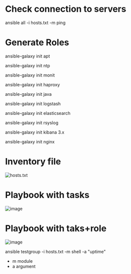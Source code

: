 
# Check connection to servers
ansible all -i hosts.txt -m ping



# Generate Roles
ansible-galaxy init apt 

ansible-galaxy init ntp 

ansible-galaxy init monit 

ansible-galaxy init haproxy 
 
ansible-galaxy init java

ansible-galaxy init logstash

ansible-galaxy init elasticsearch

ansible-galaxy init rsyslog

ansible-galaxy init kibana 3.x

ansible-galaxy init nginx





# Inventory file
![hosts.txt](https://user-images.githubusercontent.com/49572117/116903359-fac68580-ac44-11eb-97cd-48b8ad618794.png)

# Playbook with tasks
![image](https://user-images.githubusercontent.com/49572117/116903826-9952e680-ac45-11eb-853c-8c2f116dd91c.png)
# Playbook with taks+role
![image](https://user-images.githubusercontent.com/49572117/116907482-4def0700-ac4a-11eb-92bd-e0a081bc178c.png)


ansible testgroup -i hosts.txt -m shell -a "uptime"

- m module
- a argument